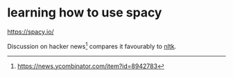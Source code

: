 # learning how to use spacy

https://spacy.io/

Discussion on hacker news[^1] compares it favourably to [nltk](http://www.nltk.org/).

[^1]: https://news.ycombinator.com/item?id=8942783


